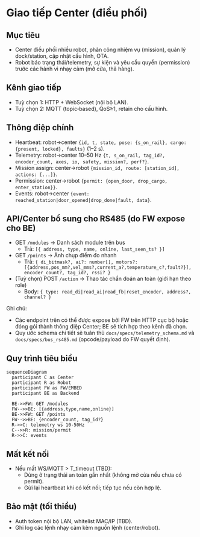 # Giao tiếp Center (điều phối)

## Mục tiêu
- Center điều phối nhiều robot, phân công nhiệm vụ (mission), quản lý dock/station, cập nhật cấu hình, OTA.
- Robot báo trạng thái/telemetry, sự kiện và yêu cầu quyền (permission) trước các hành vi nhạy cảm (mở cửa, thả hàng).

## Kênh giao tiếp
- Tuỳ chọn 1: HTTP + WebSocket (nội bộ LAN).
- Tuỳ chọn 2: MQTT (topic‑based), QoS≥1, retain cho cấu hình.

## Thông điệp chính
- Heartbeat: robot→center `{id, t, state, pose: {s_on_rail}, cargo: {present, locked}, faults}` (1–2 s).
- Telemetry: robot→center 10–50 Hz `{t, s_on_rail, tag_id?, encoder_count, axes, io, safety, mission?, perf?}`.
- Mission assign: center→robot `{mission_id, route: [station_id], actions: [...]}`.
- Permission: center→robot `{permit: {open_door, drop_cargo, enter_station}}`.
- Events: robot→center `{event: reached_station|door_opened|drop_done|fault, data}`.

## API/Center bổ sung cho RS485 (do FW expose cho BE)

- GET `/modules` → Danh sách module trên bus
  - Trả: `[{ address, type, name, online, last_seen_ts? }]`
- GET `/points` → Ảnh chụp điểm đo nhanh
  - Trả: `{ di_bitmask?, ai?: number[], motors?: [{address,pos_mm?,vel_mms?,current_a?,temperature_c?,fault?}], encoder_count?, tag_id?, rssi? }`
- (Tuỳ chọn) POST `/action` → Thao tác chẩn đoán an toàn (giới hạn theo role)
  - Body: `{ type: read_di|read_ai|read_fb|reset_encoder, address?, channel? }`

Ghi chú:
- Các endpoint trên có thể được expose bởi FW trên HTTP cục bộ hoặc đóng gói thành thông điệp Center; BE sẽ tích hợp theo kênh đã chọn.
- Quy ước schema chi tiết sẽ tuân thủ `docs/specs/telemetry_schema.md` và `docs/specs/bus_rs485.md` (opcode/payload do FW quyết định).

## Quy trình tiêu biểu
```mermaid
sequenceDiagram
  participant C as Center
  participant R as Robot
  participant FW as FW/EMBED
  participant BE as Backend

  BE->>FW: GET /modules
  FW-->>BE: [{address,type,name,online}]
  BE->>FW: GET /points
  FW-->>BE: {encoder_count, tag_id?}
  R->>C: telemetry ws 10-50Hz
  C-->>R: mission/permit
  R->>C: events
```

## Mất kết nối
- Nếu mất WS/MQTT > T_timeout (TBD):
  - Dừng ở trạng thái an toàn gần nhất (không mở cửa nếu chưa có permit).
  - Gửi lại heartbeat khi có kết nối; tiếp tục nếu còn hợp lệ.

## Bảo mật (tối thiểu)
- Auth token nội bộ LAN, whitelist MAC/IP (TBD).
- Ghi log các lệnh nhạy cảm kèm nguồn lệnh (center/robot).
